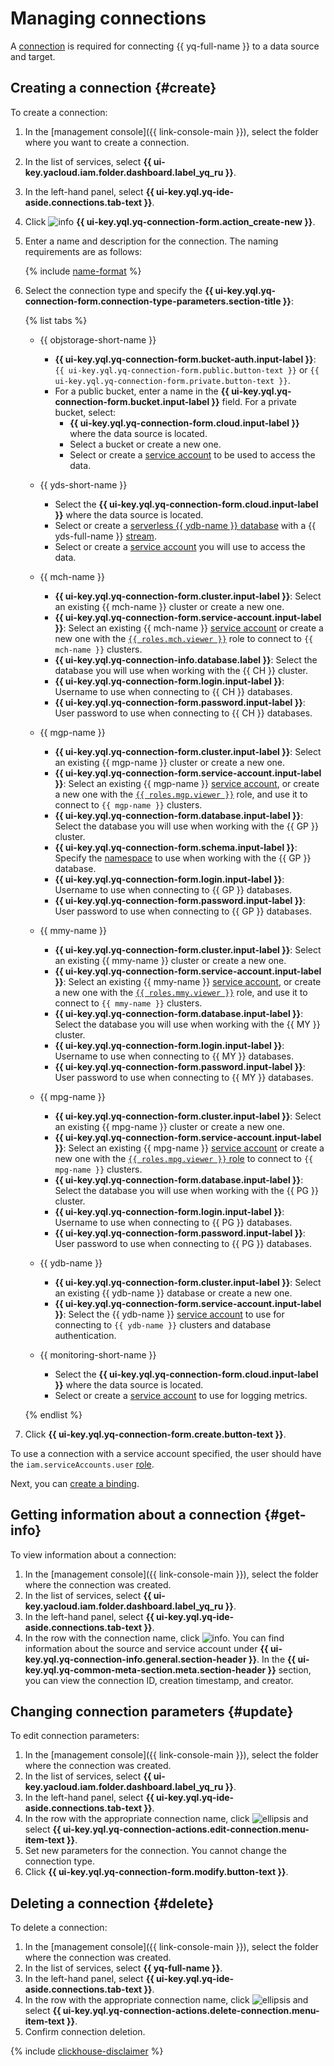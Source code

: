 # Managing connections

A [connection](../concepts/glossary.md#connection) is required for connecting {{ yq-full-name }} to a data source and target.

## Creating a connection {#create}

To create a connection:

1. In the [management console]({{ link-console-main }}), select the folder where you want to create a connection.
1. In the list of services, select **{{ ui-key.yacloud.iam.folder.dashboard.label_yq_ru }}**.
1. In the left-hand panel, select **{{ ui-key.yql.yq-ide-aside.connections.tab-text }}**.
1. Click ![info](../../_assets/console-icons/plus.svg) **{{ ui-key.yql.yq-connection-form.action_create-new }}**.
1. Enter a name and description for the connection. The naming requirements are as follows:

    {% include [name-format](../_includes/connection-name-format.md) %}

1. Select the connection type and specify the **{{ ui-key.yql.yq-connection-form.connection-type-parameters.section-title }}**:

   {% list tabs %}

   - {{ objstorage-short-name }}

     * **{{ ui-key.yql.yq-connection-form.bucket-auth.input-label }}**: `{{ ui-key.yql.yq-connection-form.public.button-text }}` or `{{ ui-key.yql.yq-connection-form.private.button-text }}`.
     * For a public bucket, enter a name in the **{{ ui-key.yql.yq-connection-form.bucket.input-label }}** field.
       For a private bucket, select:
       * **{{ ui-key.yql.yq-connection-form.cloud.input-label }}** where the data source is located.
       * Select a bucket or create a new one.
       * Select or create a [service account](../../iam/concepts/users/service-accounts.md) to be used to access the data.

   - {{ yds-short-name }}

     * Select the **{{ ui-key.yql.yq-connection-form.cloud.input-label }}** where the data source is located.
     * Select or create a [serverless {{ ydb-name }} database](../../ydb/) with a {{ yds-full-name }} [stream](../../data-streams/concepts/index.md).
     * Select or create a [service account](../../iam/concepts/users/service-accounts.md) you will use to access the data.

   - {{ mch-name }}

      * **{{ ui-key.yql.yq-connection-form.cluster.input-label }}**: Select an existing {{ mch-name }} cluster or create a new one.
      * **{{ ui-key.yql.yq-connection-form.service-account.input-label }}**: Select an existing {{ mch-name }} [service account](../../iam/concepts/users/service-accounts.md) or create a new one with the [`{{ roles.mch.viewer }}`](../../managed-clickhouse/security.md#managed-clickhouse-viewer) role to connect to `{{ mch-name }}` clusters.
      * **{{ ui-key.yql.yq-connection-info.database.label }}**: Select the database you will use when working with the {{ CH }} cluster.
      * **{{ ui-key.yql.yq-connection-form.login.input-label }}**: Username to use when connecting to {{ CH }} databases.
      * **{{ ui-key.yql.yq-connection-form.password.input-label }}**: User password to use when connecting to {{ CH }} databases.

   - {{ mgp-name }}

      * **{{ ui-key.yql.yq-connection-form.cluster.input-label }}**: Select an existing {{ mgp-name }} cluster or create a new one.
      * **{{ ui-key.yql.yq-connection-form.service-account.input-label }}**: Select an existing {{ mgp-name }} [service account](../../iam/concepts/users/service-accounts.md), or create a new one with the [`{{ roles.mgp.viewer }}`](../../managed-greenplum/security/index.md#mgp-viewer) role, and use it to connect to `{{ mgp-name }}` clusters.
      * **{{ ui-key.yql.yq-connection-form.database.input-label }}**: Select the database you will use when working with the {{ GP }} cluster.
      * **{{ ui-key.yql.yq-connection-form.schema.input-label }}**: Specify the [namespace](https://docs.vmware.com/en/VMware-Greenplum/7/greenplum-database/admin_guide-ddl-ddl-schema.html) to use when working with the {{ GP }} database.
      * **{{ ui-key.yql.yq-connection-form.login.input-label }}**: Username to use when connecting to {{ GP }} databases.
      * **{{ ui-key.yql.yq-connection-form.password.input-label }}**: User password to use when connecting to {{ GP }} databases.

   - {{ mmy-name }}

      * **{{ ui-key.yql.yq-connection-form.cluster.input-label }}**: Select an existing {{ mmy-name }} cluster or create a new one.
      * **{{ ui-key.yql.yq-connection-form.service-account.input-label }}**: Select an existing {{ mmy-name }} [service account](../../iam/concepts/users/service-accounts.md), or create a new one with the [`{{ roles.mmy.viewer }}`](../../managed-mysql/security/index.md#managed-mysql-viewer) role, and use it to connect to `{{ mmy-name }}` clusters.
      * **{{ ui-key.yql.yq-connection-form.database.input-label }}**: Select the database you will use when working with the {{ MY }} cluster.
      * **{{ ui-key.yql.yq-connection-form.login.input-label }}**: Username to use when connecting to {{ MY }} databases.
      * **{{ ui-key.yql.yq-connection-form.password.input-label }}**: User password to use when connecting to {{ MY }} databases.

   - {{ mpg-name }}

      * **{{ ui-key.yql.yq-connection-form.cluster.input-label }}**: Select an existing {{ mpg-name }} cluster or create a new one.
      * **{{ ui-key.yql.yq-connection-form.service-account.input-label }}**: Select an existing {{ mpg-name }} [service account](../../iam/concepts/users/service-accounts.md) or create a new one with the [`{{ roles.mpg.viewer }}` role](../../managed-postgresql/security/index.md#managed-postgresql-viewer) to connect to `{{ mpg-name }}` clusters.
      * **{{ ui-key.yql.yq-connection-form.database.input-label }}**: Select the database you will use when working with the {{ PG }} cluster.
      * **{{ ui-key.yql.yq-connection-form.login.input-label }}**: Username to use when connecting to {{ PG }} databases.
      * **{{ ui-key.yql.yq-connection-form.password.input-label }}**: User password to use when connecting to {{ PG }} databases.

   - {{ ydb-name }}
     
      * **{{ ui-key.yql.yq-connection-form.cluster.input-label }}**: Select an existing {{ ydb-name }} database or create a new one.
      * **{{ ui-key.yql.yq-connection-form.service-account.input-label }}**: Select the {{ ydb-name }} [service account](../../iam/concepts/users/service-accounts.md) to use for connecting to `{{ ydb-name }}` clusters and database authentication.

   - {{ monitoring-short-name }}

     * Select the **{{ ui-key.yql.yq-connection-form.cloud.input-label }}** where the data source is located.
     * Select or create a [service account](../../iam/concepts/users/service-accounts.md) to use for logging metrics.

   {% endlist %}

1. Click **{{ ui-key.yql.yq-connection-form.create.button-text }}**.

To use a connection with a service account specified, the user should have the `iam.serviceAccounts.user` [role](../../iam/security/index.md#iam-serviceAccounts-user).

Next, you can [create a binding](binding.md#create).

## Getting information about a connection {#get-info}

To view information about a connection:

1. In the [management console]({{ link-console-main }}), select the folder where the connection was created.
1. In the list of services, select **{{ ui-key.yacloud.iam.folder.dashboard.label_yq_ru }}**.
1. In the left-hand panel, select **{{ ui-key.yql.yq-ide-aside.connections.tab-text }}**.
1. In the row with the connection name, click ![info](../../_assets/console-icons/circle-info.svg). You can find information about the source and service account under **{{ ui-key.yql.yq-connection-info.general.section-header }}**. In the **{{ ui-key.yql.yq-common-meta-section.meta.section-header }}** section, you can view the connection ID, creation timestamp, and creator.

## Changing connection parameters {#update}

To edit connection parameters:

1. In the [management console]({{ link-console-main }}), select the folder where the connection was created.
1. In the list of services, select **{{ ui-key.yacloud.iam.folder.dashboard.label_yq_ru }}**.
1. In the left-hand panel, select **{{ ui-key.yql.yq-ide-aside.connections.tab-text }}**.
1. In the row with the appropriate connection name, click ![ellipsis](../../_assets/console-icons/ellipsis.svg) and select **{{ ui-key.yql.yq-connection-actions.edit-connection.menu-item-text }}**.
1. Set new parameters for the connection. You cannot change the connection type.
1. Click **{{ ui-key.yql.yq-connection-form.modify.button-text }}**.

## Deleting a connection {#delete}

To delete a connection:

1. In the [management console]({{ link-console-main }}), select the folder where the connection was created.
1. In the list of services, select **{{ yq-full-name }}**.
1. In the left-hand panel, select **{{ ui-key.yql.yq-ide-aside.connections.tab-text }}**.
1. In the row with the appropriate connection name, click ![ellipsis](../../_assets/console-icons/ellipsis.svg) and select **{{ ui-key.yql.yq-connection-actions.delete-connection.menu-item-text }}**.
1. Confirm connection deletion.

{% include [clickhouse-disclaimer](../../_includes/clickhouse-disclaimer.md) %}
